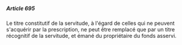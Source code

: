 ##### Article 695

Le titre constitutif de la servitude, à l'égard de celles qui ne peuvent s'acquérir par la prescription, ne peut être remplacé que par un titre récognitif de la servitude, et émané du propriétaire du fonds asservi.

